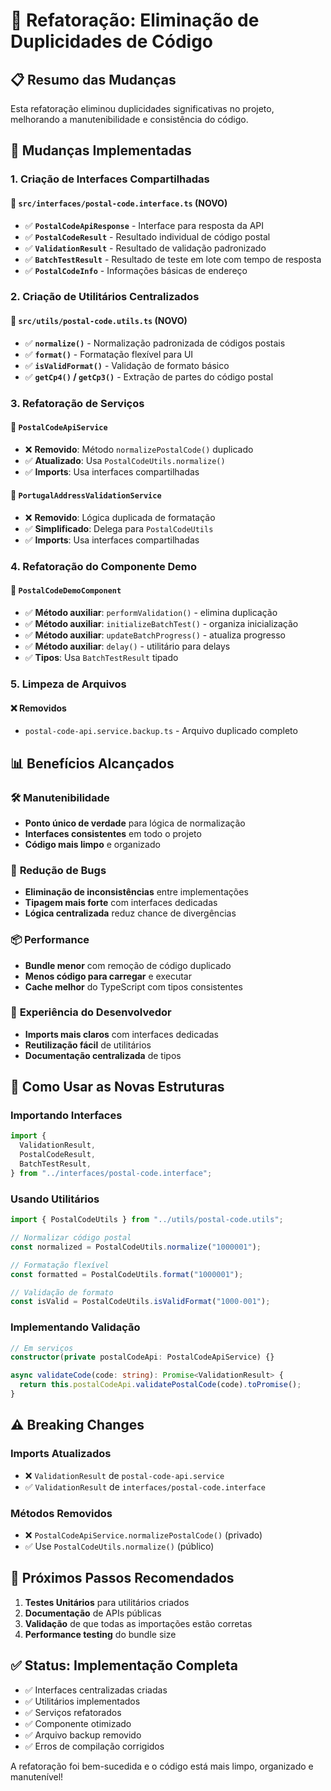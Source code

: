 # 🧹 Refatoração: Eliminação de Duplicidades de Código

## 📋 **Resumo das Mudanças**

Esta refatoração eliminou duplicidades significativas no projeto, melhorando a manutenibilidade e consistência do código.

## 🔄 **Mudanças Implementadas**

### 1. **Criação de Interfaces Compartilhadas**

#### 📁 `src/interfaces/postal-code.interface.ts` (NOVO)

- ✅ **`PostalCodeApiResponse`** - Interface para resposta da API
- ✅ **`PostalCodeResult`** - Resultado individual de código postal
- ✅ **`ValidationResult`** - Resultado de validação padronizado
- ✅ **`BatchTestResult`** - Resultado de teste em lote com tempo de resposta
- ✅ **`PostalCodeInfo`** - Informações básicas de endereço

### 2. **Criação de Utilitários Centralizados**

#### 📁 `src/utils/postal-code.utils.ts` (NOVO)

- ✅ **`normalize()`** - Normalização padronizada de códigos postais
- ✅ **`format()`** - Formatação flexível para UI
- ✅ **`isValidFormat()`** - Validação de formato básico
- ✅ **`getCp4()` / `getCp3()`** - Extração de partes do código postal

### 3. **Refatoração de Serviços**

#### 📝 `PostalCodeApiService`

- ❌ **Removido**: Método `normalizePostalCode()` duplicado
- ✅ **Atualizado**: Usa `PostalCodeUtils.normalize()`
- ✅ **Imports**: Usa interfaces compartilhadas

#### 📝 `PortugalAddressValidationService`

- ❌ **Removido**: Lógica duplicada de formatação
- ✅ **Simplificado**: Delega para `PostalCodeUtils`
- ✅ **Imports**: Usa interfaces compartilhadas

### 4. **Refatoração do Componente Demo**

#### 📝 `PostalCodeDemoComponent`

- ✅ **Método auxiliar**: `performValidation()` - elimina duplicação
- ✅ **Método auxiliar**: `initializeBatchTest()` - organiza inicialização
- ✅ **Método auxiliar**: `updateBatchProgress()` - atualiza progresso
- ✅ **Método auxiliar**: `delay()` - utilitário para delays
- ✅ **Tipos**: Usa `BatchTestResult` tipado

### 5. **Limpeza de Arquivos**

#### ❌ **Removidos**

- `postal-code-api.service.backup.ts` - Arquivo duplicado completo

## 📊 **Benefícios Alcançados**

### 🛠️ **Manutenibilidade**

- **Ponto único de verdade** para lógica de normalização
- **Interfaces consistentes** em todo o projeto
- **Código mais limpo** e organizado

### 🐛 **Redução de Bugs**

- **Eliminação de inconsistências** entre implementações
- **Tipagem mais forte** com interfaces dedicadas
- **Lógica centralizada** reduz chance de divergências

### 📦 **Performance**

- **Bundle menor** com remoção de código duplicado
- **Menos código para carregar** e executar
- **Cache melhor** do TypeScript com tipos consistentes

### 👥 **Experiência do Desenvolvedor**

- **Imports mais claros** com interfaces dedicadas
- **Reutilização fácil** de utilitários
- **Documentação centralizada** de tipos

## 🔧 **Como Usar as Novas Estruturas**

### **Importando Interfaces**

```typescript
import {
  ValidationResult,
  PostalCodeResult,
  BatchTestResult,
} from "../interfaces/postal-code.interface";
```

### **Usando Utilitários**

```typescript
import { PostalCodeUtils } from "../utils/postal-code.utils";

// Normalizar código postal
const normalized = PostalCodeUtils.normalize("1000001");

// Formatação flexível
const formatted = PostalCodeUtils.format("1000001");

// Validação de formato
const isValid = PostalCodeUtils.isValidFormat("1000-001");
```

### **Implementando Validação**

```typescript
// Em serviços
constructor(private postalCodeApi: PostalCodeApiService) {}

async validateCode(code: string): Promise<ValidationResult> {
  return this.postalCodeApi.validatePostalCode(code).toPromise();
}
```

## ⚠️ **Breaking Changes**

### **Imports Atualizados**

- ❌ `ValidationResult` de `postal-code-api.service`
- ✅ `ValidationResult` de `interfaces/postal-code.interface`

### **Métodos Removidos**

- ❌ `PostalCodeApiService.normalizePostalCode()` (privado)
- ✅ Use `PostalCodeUtils.normalize()` (público)

## 🎯 **Próximos Passos Recomendados**

1. **Testes Unitários** para utilitários criados
2. **Documentação** de APIs públicas
3. **Validação** de que todas as importações estão corretas
4. **Performance testing** do bundle size

## ✅ **Status: Implementação Completa**

- ✅ Interfaces centralizadas criadas
- ✅ Utilitários implementados
- ✅ Serviços refatorados
- ✅ Componente otimizado
- ✅ Arquivo backup removido
- ✅ Erros de compilação corrigidos

A refatoração foi bem-sucedida e o código está mais limpo, organizado e manutenível!
